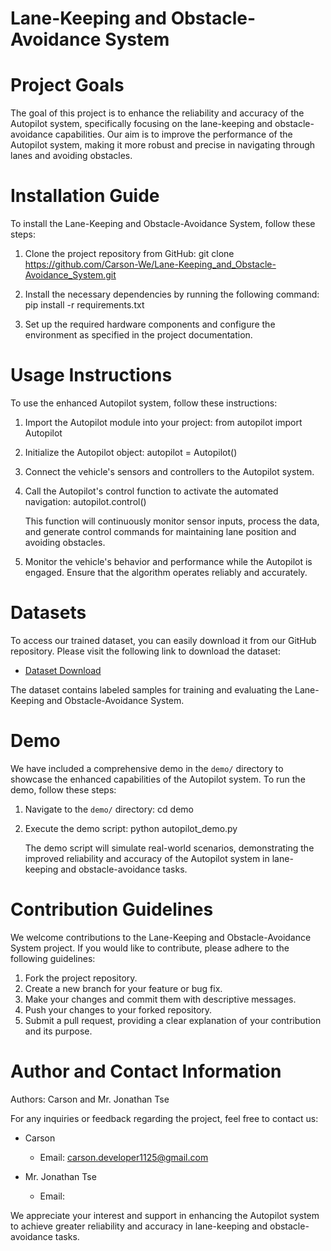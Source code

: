 # Lane-Keeping and Obstacle-Avoidance System

# Project Goals

The goal of this project is to enhance the reliability and accuracy of the Autopilot system, specifically focusing on the lane-keeping and obstacle-avoidance capabilities. Our aim is to improve the performance of the Autopilot system, making it more robust and precise in navigating through lanes and avoiding obstacles.

# Installation Guide

To install the Lane-Keeping and Obstacle-Avoidance System, follow these steps:

1. Clone the project repository from GitHub:
git clone https://github.com/Carson-We/Lane-Keeping_and_Obstacle-Avoidance_System.git

2. Install the necessary dependencies by running the following command:
   pip install -r requirements.txt

3. Set up the required hardware components and configure the environment as specified in the project documentation.

# Usage Instructions

To use the enhanced Autopilot system, follow these instructions:

1. Import the Autopilot module into your project:
   from autopilot import Autopilot

2. Initialize the Autopilot object:
   autopilot = Autopilot()
  
3. Connect the vehicle's sensors and controllers to the Autopilot system.

4. Call the Autopilot's control function to activate the automated navigation:
   autopilot.control()
 
   This function will continuously monitor sensor inputs, process the data, and generate control commands for maintaining lane position and avoiding obstacles.

5. Monitor the vehicle's behavior and performance while the Autopilot is engaged. Ensure that the algorithm operates reliably and accurately.

# Datasets

To access our trained dataset, you can easily download it from our GitHub repository. Please visit the following link to download the dataset:

- [Dataset Download](https://github.com/Carson-We/Lane-Keeping_and_Obstacle-Avoidance_System\dataset)

The dataset contains labeled samples for training and evaluating the Lane-Keeping and Obstacle-Avoidance System.

# Demo

We have included a comprehensive demo in the `demo/` directory to showcase the enhanced capabilities of the Autopilot system. To run the demo, follow these steps:

1. Navigate to the `demo/` directory:
   cd demo

2. Execute the demo script:
   python autopilot_demo.py


   The demo script will simulate real-world scenarios, demonstrating the improved reliability and accuracy of the Autopilot system in lane-keeping and obstacle-avoidance tasks.

# Contribution Guidelines

We welcome contributions to the Lane-Keeping and Obstacle-Avoidance System project. If you would like to contribute, please adhere to the following guidelines:

1. Fork the project repository.
2. Create a new branch for your feature or bug fix.
3. Make your changes and commit them with descriptive messages.
4. Push your changes to your forked repository.
5. Submit a pull request, providing a clear explanation of your contribution and its purpose.

# Author and Contact Information

Authors: Carson and Mr. Jonathan Tse

For any inquiries or feedback regarding the project, feel free to contact us:

- Carson
  - Email: carson.developer1125@gmail.com

- Mr. Jonathan Tse
  - Email: 

We appreciate your interest and support in enhancing the Autopilot system to achieve greater reliability and accuracy in lane-keeping and obstacle-avoidance tasks.
